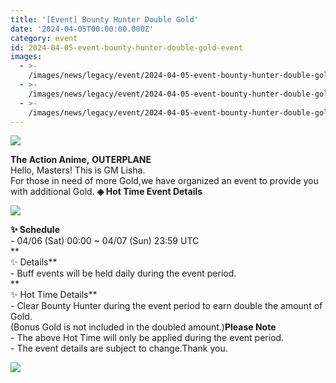 ```yaml
---
title: '[Event] Bounty Hunter Double Gold'
date: '2024-04-05T00:00:00.000Z'
category: event
id: 2024-04-05-event-bounty-hunter-double-gold-event
images:
  - >-
    /images/news/legacy/event/2024-04-05-event-bounty-hunter-double-gold-event/18f3a97957d040dbb3008e13c484c1aa.webp
  - >-
    /images/news/legacy/event/2024-04-05-event-bounty-hunter-double-gold-event/c0d977cdf5a8457b90ede44f0d0e6564.webp
  - >-
    /images/news/legacy/event/2024-04-05-event-bounty-hunter-double-gold-event/c6563b685043436fa3fb19e4dfa148f9.webp
---
```


![](/images/news/legacy/event/2024-04-05-event-bounty-hunter-double-gold-event/18f3a97957d040dbb3008e13c484c1aa.webp)  

**The Action Anime,** **OUTERPLANE**  
Hello, Masters! This is GM Lisha.  
For those in need of more Gold,we have organized an event to provide you with additional Gold. **◈ Hot Time Event Details**

![](/images/news/legacy/event/2024-04-05-event-bounty-hunter-double-gold-event/c0d977cdf5a8457b90ede44f0d0e6564.webp)  
  

**✨ Schedule**  
\- 04/06 (Sat) 00:00 ~ 04/07 (Sun) 23:59 UTC  
**  
✨ Details**  
\- Buff events will be held daily during the event period.  
**  
✨ Hot Time Details**  
\- Clear Bounty Hunter during the event period to earn double the amount of Gold.  
(Bonus Gold is not included in the doubled amount.)**Please Note**  
\- The above Hot Time will only be applied during the event period.  
\- The event details are subject to change.Thank you.

![](/images/news/legacy/event/2024-04-05-event-bounty-hunter-double-gold-event/c6563b685043436fa3fb19e4dfa148f9.webp)
